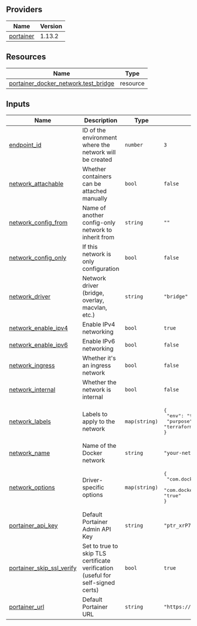 <!-- BEGIN_TF_DOCS -->


## Providers

| Name | Version |
|------|---------|
| <a name="provider_portainer"></a> [portainer](#provider\_portainer) | 1.13.2 |

## Resources

| Name | Type |
|------|------|
| [portainer_docker_network.test_bridge](https://registry.terraform.io/providers/portainer/portainer/latest/docs/resources/docker_network) | resource |

## Inputs

| Name | Description | Type | Default | Required |
|------|-------------|------|---------|:--------:|
| <a name="input_endpoint_id"></a> [endpoint\_id](#input\_endpoint\_id) | ID of the environment where the network will be created | `number` | `3` | no |
| <a name="input_network_attachable"></a> [network\_attachable](#input\_network\_attachable) | Whether containers can be attached manually | `bool` | `false` | no |
| <a name="input_network_config_from"></a> [network\_config\_from](#input\_network\_config\_from) | Name of another config-only network to inherit from | `string` | `""` | no |
| <a name="input_network_config_only"></a> [network\_config\_only](#input\_network\_config\_only) | If this network is only configuration | `bool` | `false` | no |
| <a name="input_network_driver"></a> [network\_driver](#input\_network\_driver) | Network driver (bridge, overlay, macvlan, etc.) | `string` | `"bridge"` | no |
| <a name="input_network_enable_ipv4"></a> [network\_enable\_ipv4](#input\_network\_enable\_ipv4) | Enable IPv4 networking | `bool` | `true` | no |
| <a name="input_network_enable_ipv6"></a> [network\_enable\_ipv6](#input\_network\_enable\_ipv6) | Enable IPv6 networking | `bool` | `false` | no |
| <a name="input_network_ingress"></a> [network\_ingress](#input\_network\_ingress) | Whether it's an ingress network | `bool` | `false` | no |
| <a name="input_network_internal"></a> [network\_internal](#input\_network\_internal) | Whether the network is internal | `bool` | `false` | no |
| <a name="input_network_labels"></a> [network\_labels](#input\_network\_labels) | Labels to apply to the network | `map(string)` | <pre>{<br/>  "env": "test",<br/>  "purpose": "terraform"<br/>}</pre> | no |
| <a name="input_network_name"></a> [network\_name](#input\_network\_name) | Name of the Docker network | `string` | `"your-network"` | no |
| <a name="input_network_options"></a> [network\_options](#input\_network\_options) | Driver-specific options | `map(string)` | <pre>{<br/>  "com.docker.network.bridge.enable_icc": "true",<br/>  "com.docker.network.bridge.enable_ip_masquerade": "true"<br/>}</pre> | no |
| <a name="input_portainer_api_key"></a> [portainer\_api\_key](#input\_portainer\_api\_key) | Default Portainer Admin API Key | `string` | `"ptr_xrP7XWqfZEOoaCJRu5c8qKaWuDtVc2Zb07Q5g22YpS8="` | no |
| <a name="input_portainer_skip_ssl_verify"></a> [portainer\_skip\_ssl\_verify](#input\_portainer\_skip\_ssl\_verify) | Set to true to skip TLS certificate verification (useful for self-signed certs) | `bool` | `true` | no |
| <a name="input_portainer_url"></a> [portainer\_url](#input\_portainer\_url) | Default Portainer URL | `string` | `"https://localhost:9443"` | no |
<!-- END_TF_DOCS -->